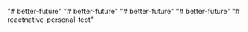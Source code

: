 "# better-future" 
"# better-future" 
"# better-future" 
"# better-future" 
"# reactnative-personal-test" 
